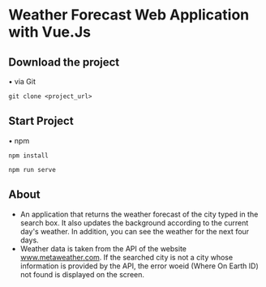 # Weather Forecast Web Application with Vue.Js
## Download the project

• via Git

```
git clone <project_url>
```

## Start Project

• npm
```
npm install
```

```
npm run serve
```

## About
- An application that returns the weather forecast of the city typed in the search box. It also updates the background according to the current day's weather. In addition, you can see the weather for the next four days.
- Weather data is taken from the API of the website www.metaweather.com. If the searched city is not a city whose information is provided by the API, the error woeid (Where On Earth ID) not found is displayed on the screen.
